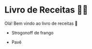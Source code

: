 # Livro de Receitas :man_cook:

Olá! Bem vindo ao livro de receitas :walking:

- Strogonoff de frango

- Pavê
